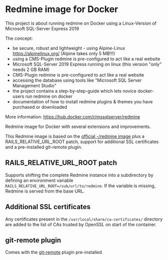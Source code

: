 Redmine image for Docker
========================
This project is about running redmine on Docker using a Linux-Version of Microsoft SQL-Server Express 2019

The concept:
- be secure, robust and lightweight - using Alpine-Linux https://alpinelinux.org/ (Alpine takes only 5 MB!!!)
- using a CMS-Plugin redmine is pre-configured to act like a real website
- Microsoft SQL-Server 2019 Express running on linux (this version "only" needs 2 GB RAM)
- CMS-Plugin redmine is pre-configured to act like a real website
- accessing the database using tools like "Microsoft SQL Server Management Studio"
- the project contains a step-by-step-guide which lets novice docker-users run redmine on docker
- documentation of how to install redmine plugins & themes you have purchased or downloaded 

More information:
https://hub.docker.com/r/mssqlserver/redmine

Redmine image for Docker with several extensions and improvements.

This Redmine image is based on the [official -/redmine image][1] plus a
RAILS_RELATIVE_URL_ROOT patch, support for additional SSL certificates
and a pre-installed git-remote plugin.

RAILS_RELATIVE_URL_ROOT patch
-----------------------------

Supports shifting the complete Redmine instance into a subdirectory by
defining an environment variable
`RAILS_RELATIVE_URL_ROOT=/sub/url/to/redmine`. If the variable is
missing, Redmine is served from the base URL.

Additional SSL certificates
---------------------------

Any certificates present in the `/usr/local/share/ca-certificates/`
directory are added to the list of CAs trusted by OpenSSL on start of
the container.

git-remote plugin
-----------------

Comes with the [git-remote][2] plugin pre-installed.

[1]: https://hub.docker.com/_/redmine
[2]: https://github.com/dergachev/redmine_git_remote
